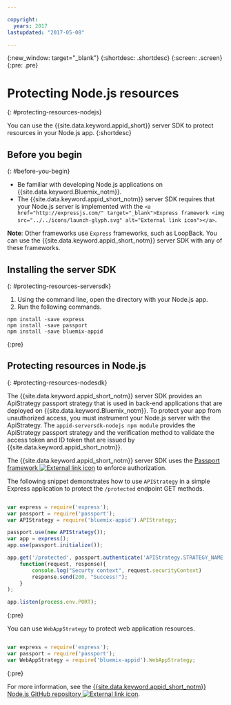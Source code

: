 ```yaml
---

copyright:
  years: 2017
lastupdated: "2017-05-08"

---
```


{:new_window: target="_blank"}
{:shortdesc: .shortdesc}
{:screen: .screen}
{:pre: .pre}

# Protecting Node.js resources
{: #protecting-resources-nodejs}

You can use the {{site.data.keyword.appid_short}} server SDK to protect resources in your Node.js app.
{:shortdesc}

## Before you begin
{: #before-you-begin}

* Be familiar with developing Node.js applications on {{site.data.keyword.Bluemix_notm}}.
* The {{site.data.keyword.appid_short_notm}} server SDK requires that your Node.js server is implemented with the `<a href="http://expressjs.com/" target="_blank">Express framework <img src="../../icons/launch-glyph.svg" alt="External link icon"></a>`.

**Note**: Other frameworks use `Express` frameworks, such as LoopBack. You can use the {{site.data.keyword.appid_short_notm}} server SDK with any of these frameworks.


## Installing the server SDK
{: #protecting-resources-serversdk}

1. Using the command line, open the directory with your Node.js app.
2. Run the following commands.

  ```
  npm install -save express
  npm install -save passport
  npm install -save bluemix-appid
  ```
  {:pre}

## Protecting resources in Node.js
{: #protecting-resources-nodesdk}

The {{site.data.keyword.appid_short_notm}} server SDK provides an ApiStrategy passport strategy that is used in back-end applications that are deployed on {{site.data.keyword.Bluemix_notm}}. To protect your app from unauthorized access, you must instrument your Node.js server with the ApiStrategy. The `appid-serversdk-nodejs npm module` provides the ApiStrategy passport strategy and the verification method to validate the access token and ID token that are issued by {{site.data.keyword.appid_short_notm}}.

The {{site.data.keyword.appid_short_notm}} server SDK uses the <a href="http://passportjs.org/" target="_blank">Passport framework <img src="../../icons/launch-glyph.svg" alt="External link icon"></a> to enforce authorization.

The following snippet demonstrates how to use `APIStrategy` in a simple Express application to protect the `/protected` endpoint GET methods.

  ```JavaScript

  var express = require('express');
  var passport = require('passport');
  var APIStrategy = require('bluemix-appid').APIStrategy;

  passport.use(new APIStrategy());
  var app = express();
  app.use(passport.initialize());

  app.get('/protected', passport.authenticate('APIStrategy.STRATEGY_NAME', {session: false }),
      function(request, response){
          console.log("Securty context", request.securityContext)    
          response.send(200, "Success!");
      }
  );

  app.listen(process.env.PORT);
  ```
  {:pre}

You can use `WebAppStrategy` to protect web application resources.

  ```JavaScript

  var express = require('express');
  var passport = require('passport');
  var WebAppStrategy = require('bluemix-appid').WebAppStrategy;
  ```
  {:pre}

For more information, see the <a href="https://github.com/ibm-cloud-security/appid-serversdk-nodejs" target="_blank">{{site.data.keyword.appid_short_notm}} Node.js GitHub repository <img src="../../icons/launch-glyph.svg" alt="External link icon"></a>.
